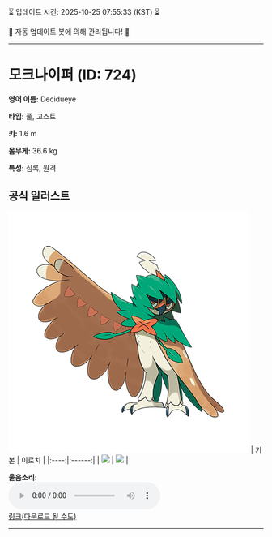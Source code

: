 
⏳ 업데이트 시간: 2025-10-25 07:55:33 (KST) ⏳

🤖 자동 업데이트 봇에 의해 관리됩니다! 🤖

---

# 모크나이퍼 (ID: 724)
**영어 이름:** Decidueye

**타입:** 풀, 고스트

**키:** 1.6 m

**몸무게:** 36.6 kg

**특성:** 심록, 원격

## 공식 일러스트
![](https://raw.githubusercontent.com/PokeAPI/sprites/master/sprites/pokemon/other/official-artwork/724.png)
| 기본 | 이로치 |
|:----:|:------:|
| <img src="http://play.pokemonshowdown.com/sprites/ani/decidueye.gif" width="200"> | <img src="http://play.pokemonshowdown.com/sprites/ani-shiny/decidueye.gif" width="200"> |

**울음소리:**<br><audio controls src="https://raw.githubusercontent.com/PokeAPI/cries/main/cries/pokemon/latest/724.ogg"></audio><br> [링크(다운로드 될 수도)](https://raw.githubusercontent.com/PokeAPI/cries/main/cries/pokemon/latest/724.ogg)


---
